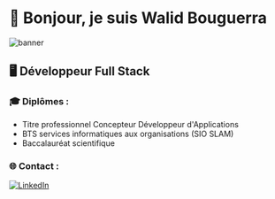 # 👋 Bonjour, je suis Walid Bouguerra

![banner](https://user-images.githubusercontent.com/74038190/213910845-af37a709-8995-40d6-be59-724526e3c3d7.gif)

## 🖥 Développeur Full Stack

### 🎓 Diplômes :
- Titre professionnel Concepteur Développeur d'Applications
- BTS services informatiques aux organisations (SIO SLAM)
- Baccalauréat scientifique

### 🌐 Contact :
[![LinkedIn](https://img.shields.io/badge/LinkedIn-%230077B5.svg?logo=linkedin&logoColor=white)](https://linkedin.com/in/walid-bouguerra) 


